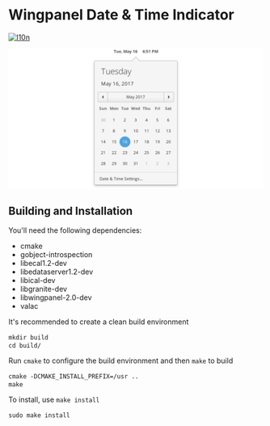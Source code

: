 # Wingpanel Date &amp; Time Indicator
[![l10n](https://l10n.elementary.io/widgets/wingpanel/wingpanel-indicator-datetime/svg-badge.svg)](https://l10n.elementary.io/projects/wingpanel/wingpanel-indicator-datetime)

![Screenshot](data/screenshot.png?raw=true)

## Building and Installation

You'll need the following dependencies:

* cmake
* gobject-introspection
* libecal1.2-dev
* libedataserver1.2-dev
* libical-dev
* libgranite-dev
* libwingpanel-2.0-dev
* valac

It's recommended to create a clean build environment

    mkdir build
    cd build/

Run `cmake` to configure the build environment and then `make` to build

    cmake -DCMAKE_INSTALL_PREFIX=/usr ..
    make

To install, use `make install`

    sudo make install
